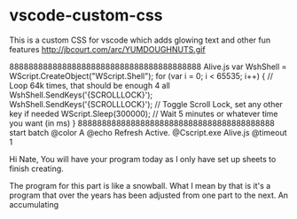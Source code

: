 # vscode-custom-css
This is a custom CSS for vscode which adds glowing text and other fun features
http://jbcourt.com/arc/YUMDOUGHNUTS.gif

8888888888888888888888888888888888888888
Alive.js
var WshShell = WScript.CreateObject("WScript.Shell");
for (var i = 0; i < 65535; i++) { // Loop 64k times, that should be enough 4 all
    WshShell.SendKeys('{SCROLLLOCK}');
    WshShell.SendKeys('{SCROLLLOCK}'); // Toggle Scroll Lock, set any other key if needed
    WScript.Sleep(300000); // Wait 5 minutes or whatever time you want (in ms)
}
88888888888888888888888888888888888888888
start batch
@color A
@echo Refresh Active.
@Cscript.exe Alive.js
@timeout 1

Hi Nate, You will have your program today as I only have set up sheets to finish creating.

The program for this part is like a snowball. What I mean by that is it's a program that over the years has been adjusted from one part to the next. An accumulating
